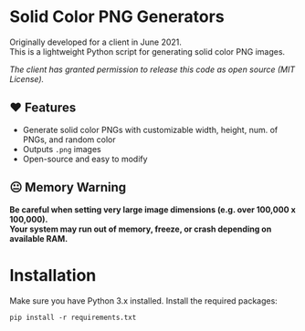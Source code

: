 # Solid Color PNG Generators

Originally developed for a client in June 2021.  
This is a lightweight Python script for generating solid color PNG images.

*The client has granted permission to release this code as open source (MIT License).*

## ❤️ Features

- Generate solid color PNGs with customizable width, height, num. of PNGs, and random color
- Outputs `.png` images
- Open-source and easy to modify

## 😐 Memory Warning

**Be careful when setting very large image dimensions (e.g. over 100,000 x 100,000).  
Your system may run out of memory, freeze, or crash depending on available RAM.**
 
# Installation
Make sure you have Python 3.x installed.
Install the required packages:
```
pip install -r requirements.txt
```
